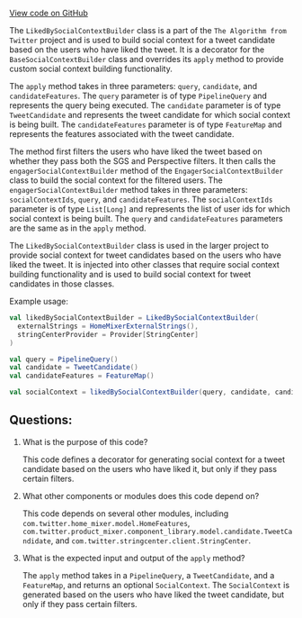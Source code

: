 [View code on GitHub](https://github.com/misbahsy/the-algorithm/home-mixer/server/src/main/scala/com/twitter/home_mixer/functional_component/decorator/LikedBySocialContextBuilder.scala)

The `LikedBySocialContextBuilder` class is a part of the `The Algorithm from Twitter` project and is used to build social context for a tweet candidate based on the users who have liked the tweet. It is a decorator for the `BaseSocialContextBuilder` class and overrides its `apply` method to provide custom social context building functionality.

The `apply` method takes in three parameters: `query`, `candidate`, and `candidateFeatures`. The `query` parameter is of type `PipelineQuery` and represents the query being executed. The `candidate` parameter is of type `TweetCandidate` and represents the tweet candidate for which social context is being built. The `candidateFeatures` parameter is of type `FeatureMap` and represents the features associated with the tweet candidate.

The method first filters the users who have liked the tweet based on whether they pass both the SGS and Perspective filters. It then calls the `engagerSocialContextBuilder` method of the `EngagerSocialContextBuilder` class to build the social context for the filtered users. The `engagerSocialContextBuilder` method takes in three parameters: `socialContextIds`, `query`, and `candidateFeatures`. The `socialContextIds` parameter is of type `List[Long]` and represents the list of user ids for which social context is being built. The `query` and `candidateFeatures` parameters are the same as in the `apply` method.

The `LikedBySocialContextBuilder` class is used in the larger project to provide social context for tweet candidates based on the users who have liked the tweet. It is injected into other classes that require social context building functionality and is used to build social context for tweet candidates in those classes.

Example usage:

```scala
val likedBySocialContextBuilder = LikedBySocialContextBuilder(
  externalStrings = HomeMixerExternalStrings(),
  stringCenterProvider = Provider[StringCenter]
)

val query = PipelineQuery()
val candidate = TweetCandidate()
val candidateFeatures = FeatureMap()

val socialContext = likedBySocialContextBuilder(query, candidate, candidateFeatures)
```
## Questions: 
 1. What is the purpose of this code?
    
    This code defines a decorator for generating social context for a tweet candidate based on the users who have liked it, but only if they pass certain filters.

2. What other components or modules does this code depend on?
    
    This code depends on several other modules, including `com.twitter.home_mixer.model.HomeFeatures`, `com.twitter.product_mixer.component_library.model.candidate.TweetCandidate`, and `com.twitter.stringcenter.client.StringCenter`.

3. What is the expected input and output of the `apply` method?
    
    The `apply` method takes in a `PipelineQuery`, a `TweetCandidate`, and a `FeatureMap`, and returns an optional `SocialContext`. The `SocialContext` is generated based on the users who have liked the tweet candidate, but only if they pass certain filters.